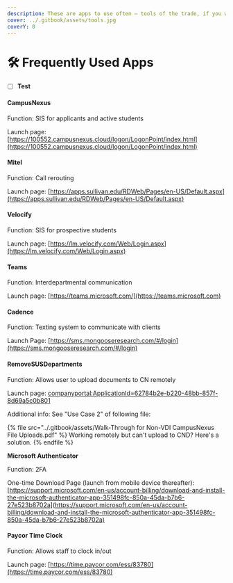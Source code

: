 ```yaml
---
description: These are apps to use often — tools of the trade, if you will.
cover: ../.gitbook/assets/tools.jpg
coverY: 0
---
```


# 🛠 Frequently Used Apps

* [ ] **Test**

#### CampusNexus

Function: SIS for applicants and active students

Launch page: [https://100552.campusnexus.cloud/logon/LogonPoint/index.html](https://100552.campusnexus.cloud/logon/LogonPoint/index.html)

#### Mitel

Function: Call rerouting

Launch page: [https://apps.sullivan.edu/RDWeb/Pages/en-US/Default.aspx](https://apps.sullivan.edu/RDWeb/Pages/en-US/Default.aspx)

#### Velocify

Function: SIS for prospective students

Launch page: [https://lm.velocify.com/Web/Login.aspx](https://lm.velocify.com/Web/Login.aspx)

#### Teams

Function: Interdepartmental communication

Launch page: [https://teams.microsoft.com/](https://teams.microsoft.com)

#### Cadence

Function: Texting system to communicate with clients

Launch Page: [https://sms.mongooseresearch.com/#/login](https://sms.mongooseresearch.com/#/login)

#### RemoveSUSDepartments

Function: Allows user to upload documents to CN remotely

Launch page: [companyportal:ApplicationId=62784b2e-b220-48bb-857f-8d69a5c0b801](companyportal:ApplicationId=62784b2e-b220-48bb-857f-8d69a5c0b801)

Additional info: See "Use Case 2" of following file:

{% file src="../.gitbook/assets/Walk-Through for Non-VDI CampusNexus File Uploads.pdf" %}
Working remotely but can't upload to CND? Here's a solution.
{% endfile %}

**Microsoft Authenticator**

Function: 2FA

One-time Download Page (launch from mobile device thereafter): [https://support.microsoft.com/en-us/account-billing/download-and-install-the-microsoft-authenticator-app-351498fc-850a-45da-b7b6-27e523b8702a](https://support.microsoft.com/en-us/account-billing/download-and-install-the-microsoft-authenticator-app-351498fc-850a-45da-b7b6-27e523b8702a)

#### Paycor Time Clock

Function: Allows staff to clock in/out

Launch page: [https://time.paycor.com/ess/83780](https://time.paycor.com/ess/83780)
